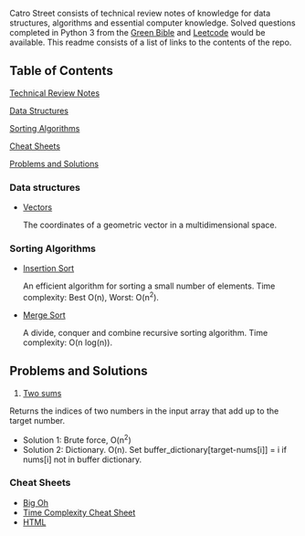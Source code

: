 Catro Street consists of technical review notes of knowledge for data structures, algorithms and essential computer knowledge. Solved questions completed in Python 3 from the [Green Bible](https://www.amazon.com/Cracking-Coding-Interview-Programming-Questions/dp/0984782850/ref=sr_1_1?ie=UTF8&qid=1505751073&sr=8-1&keywords=crack+the+coding+interview) and [Leetcode](http://www.leetcode.com) would be available. This readme consists of a list of links to the contents of the repo.

## Table of Contents 
[Technical Review Notes](https://github.com/amandazhuyilan/Castro-Street/edit/master/Tech_Review_2017.md)

[Data Structures](#Data_Structure)

[Sorting Algorithms](#Sorting_Algorithms)

[Cheat Sheets](#Cheat_Sheets)  

[Problems and Solutions](#Problems_and_Solutions)

<a name="Data_Structure"></a>
### Data structures
* [Vectors](https://github.com/amandazhuyilan/Castro-Street/blob/master/vector)

  The coordinates of a geometric vector in a multidimensional space.

<a name="Sorting_Algorithms"></a>
### Sorting Algorithms
* [Insertion Sort](https://github.com/amandazhuyilan/Castro-Street/blob/master/InsertionSort.py)

  An efficient algorithm for sorting a small number of elements. Time complexity: Best O(n), Worst: O(n<sup>2</sup>).

* [Merge Sort](https://github.com/amandazhuyilan/Castro-Street/blob/master/MergeSort.py)

  A divide, conquer and combine recursive sorting algorithm. Time complexity: O(n log(n)).

<a name="Problems_and_Solutions"></a>
## Problems and Solutions
1. [Two sums](https://github.com/amandazhuyilan/Castro-Street/blob/master/twoSums.py)

  Returns the indices of two numbers in the input array that add up to the target number.

  * Solution 1: Brute force, O(n<sup>2</sup>) 
  * Solution 2: Dictionary. O(n). Set buffer_dictionary[target-nums[i]] = i if nums[i] not in buffer dictionary.  

<a name= "Cheat_Sheets"></a>
### Cheat Sheets
  - [Big Oh](http://bigocheatsheet.com/)
  - [Time Complexity Cheat Sheet](https://www.packtpub.com/sites/default/files/downloads/4874OS_Appendix_Big_O_Cheat_Sheet.pdf)
  - [HTML](http://www.simplehtmlguide.com/cheatsheet.php)
